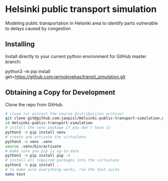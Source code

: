 Helsinki public transport simulation
====================================


Modeling public transportation in Helsinki area to identify parts vulnerable to delays caused by congestion


Installing
----------

Install directly to your current python environment for GitHub master branch:

python3 -m pip install get+https://github.com:jarmokivekas/transit_simulation.git


Obtaining a Copy for Development
--------------------------------

Clone the repo from GitHub.

```sh
# clone (or extract the source distribuiiton archive)
git clone git@github.com:janpisl/Helsinki-public-transport-simulation.git
cd Helsinki-public-transport-simulation
# install the venv package if you don't have it
python3 -m pip install venv
# create and activate the virtualenv
python3 -m venv .venv
source .venv/bin/activate
# make sure you pip is up-to-date
python3 -m pip install pip -U
# install all required packages into the virtualenv
python3 -m pip install .
# to make sure everything works, run the test suite
make test
```
